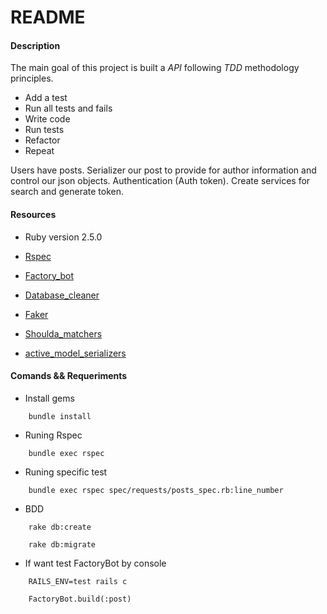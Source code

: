 # README

#### Description

The main goal of this project is built a *API* following *TDD* methodology principles.

- Add a test
- Run all tests and fails
- Write code
- Run tests
- Refactor
- Repeat

Users have posts.
Serializer our post to provide for author information and control our json objects.
Authentication (Auth token).
Create services for search and generate token.

#### Resources

- Ruby version 2.5.0

- [Rspec](https://github.com/rspec/rspec-rails)

- [Factory_bot](https://github.com/thoughtbot/factory_bot)

- [Database_cleaner](https://github.com/DatabaseCleaner/database_cleaner)

- [Faker](https://github.com/faker-ruby/faker)

- [Shoulda_matchers](https://github.com/thoughtbot/shoulda-matchers)

- [active_model_serializers](https://github.com/rails-api/active_model_serializers)

#### Comands && Requeriments

- Install gems

```shellscript
    bundle install
```

- Runing Rspec

```shellscript
    bundle exec rspec
```

- Runing specific test

```shellscript
    bundle exec rspec spec/requests/posts_spec.rb:line_number
```

- BDD

```shellscript
    rake db:create
```
```shellscript
    rake db:migrate
```

- If want test FactoryBot by console

```shellscript
    RAILS_ENV=test rails c
```

```shellscript
    FactoryBot.build(:post)
```
